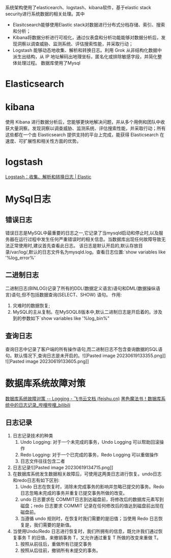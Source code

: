 系统架构使用了elasticearch、logstash、kibana软件，基于elastic stack security进行系统数据的相关处理。其中
- Elasitcsearch能够使用Elastic stack对数据进行分布式分档存储、索引、搜索和分析；
- Kibana将数据分析进行可视化，通过仪表盘和分析功能能够对数据分析后，发现洞察以调查威胁、监测系统、评估搜索性能，并采取行动；
- Logstash 能够动态地收集、解析和转换日志。利用 Grok 从非结构化数据中派生出结构，从 IP 地址解码出地理坐标，匿名化或排除敏感字段，并简化整体处理过程。
数据库使用了Mysql
# Elasticsearch
# kibana

使用 Kibana 进行数据分析后，您能够更快地解决问题，并从多个用例和团队中收获大量洞察。发现洞察以调查威胁、监测系统、评估搜索性能，并采取行动；所有这些都在一个由 Elasticsearch 提供支持的平台上完成，能获得 Elasticsearch 在速度、可扩展性和相关性方面的优势。
# logstash
[Logstash：收集、解析和转换日志 | Elastic](https://www.elastic.co/cn/logstash/)
# MySql日志
## 错误日志
错误日志是MySQL中最重要的日志之一,它记录了当mysqld启动和停止时,以及服务器在运行过程中发生任何严重错误时的相关信息。当数据库出现任何故障导致无法正常使用时,建议首先查看此日志。
该日志是默认开启的,默认存放目录/var/log/,默认的日志文件名为mysqld.log。查看日志位置:`show variables like '%log_error%'
## 二进制日志
二进制日志(BINLOG)记录了所有的DDL(数据定义语言)语句和DML(数据操纵语言)语句,但不包括数据查询(SELECT、SHOW)
语句。
作用:
1. 灾难时的数据恢复;
2. MySQL的主从复制。在MySOQL8版本中,默认二进制日志是开启着的。涉及到的参数如下`show variables like '%log_bin%"
## 查询日志
查询日志中记录了客户端的所有操作语句,而二进制日志不包含查询数据的SQL语句。默认情况下,查询日志是未开启的。![[Pasted image 20230619133355.png]]
![[Pasted image 20230619133605.png]]
# 数据库系统故障对策
[‌‍​⁣⁣⁤⁤⁡‌‬​﻿⁣​‌‌⁤⁢﻿​⁡​⁢⁢​⁢‬‌‍﻿‌⁤⁤‌​⁤​​​﻿⁤﻿​‬⁣⁤‌‌‌‌数据库系统故障对策 -- Logging - 飞书云文档 (feishu.cn)](https://hardcore.feishu.cn/docx/doxcn9zQ7yyNC3e1jB5SAGg4yYd)
[黑色魔法书！数据库系统中的日志记录_哔哩哔哩_bilibili](https://www.bilibili.com/video/BV17Y4y1s7jP/?spm_id_from=333.337.search-card.all.click&vd_source=5936425897ad7c34ad3a5f151fadcf82)
## 日志记录
1. 日志记录技术的种类
    1. Undo Logging: 对于一个未完成的事务，Undo Logging 可以帮助回滚操作
    2. Redo Logging: 对于一个已完成的事务，Redo Logging 可以重做操作
    3. 日志文件往往包含二者
2. 日志记录![[Pasted image 20230619134715.png]]
3. 在数据库系统发生数据相关故障后，可使用这两类日志进行恢复。undo日志和redo日志有如下区别:
	1. Undo 日志在恢复时，消除未完成事务的影响并忽略已提交的事务。Redo 日志忽略未完成的事务并重复已提交事务所做的改变。
	2. undo 日志要求在 COMMIT日志到达磁盘前，将修改后的数据库元素写到磁盘；redo 日志要求 COMMIT 记录在任何修改后的值达到磁盘前出现在磁盘前。
	3. 当遵循 undo 规则时，在恢复时我们需要的是旧值；当使用 Redo 日志恢复是，我们需要的是新值。
4. 当使用Undo/Redo 日志进行恢复时，我们所拥有的信息，既允许我们通过恢复事务 T 的旧值，来撤销事务 T，又允许通过重复 T 所做的改变来重做 T。
	1. 按照从前往后，重做所有已提交事务
	2. 按照从后往前，撤销所有未提交的事务。


